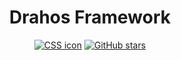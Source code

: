 <h1 align='center'>
  Drahos Framework
</h1>

<p align='center'>
  <a href="#"><img src="https://img.shields.io/badge/CSS3-1572B6?style=for-the-badge&logo=css3&logoColor=white" alt="CSS icon"></a>
  <a href="#"><img src="https://img.shields.io/github/stars/vojtech-drahos/Drahos-Framework?style=for-the-badge" alt="GitHub stars"></a>
</p>
